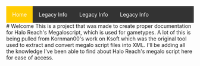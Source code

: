 <style type='text/css'>
ul {list-style-type: none;margin: 0;padding: 0;overflow: hidden;background-color: #333;}
li {  float: left;}
li a {display: block;color: white; text-align: center; padding: 14px 16px; text-decoration: none;}
li a:hover:not(.active) {background-color: #111;}
.active {background-color: #ffcc00;} </style>
<ul>
      <li><a class="active" href="https://palelebouf.github.io/OmahaScript/">Home</a></li>
      <li><a href="https://palelebouf.github.io/OmahaScript/legacyinfo/megaloqna/">Legacy Info</a></li>
      <li><a href="https://palelebouf.github.io/OmahaScript/legacyinfo/megaloqna/">Legacy Info</a></li>
      <li><a href="https://palelebouf.github.io/OmahaScript/legacyinfo/megaloqna/">Legacy Info</a></li>

</ul>
# Welcome
This is a project that was made to create proper documentation for Halo Reach's Megaloscript, which is used for gametypes. A lot of this is being pulled from Kornman00's work on Ksoft which was the original tool used to extract and convert megalo script files into XML. I'll be adding all the knowledge I've been able to find about Halo Reach's megalo script here for ease of access.
